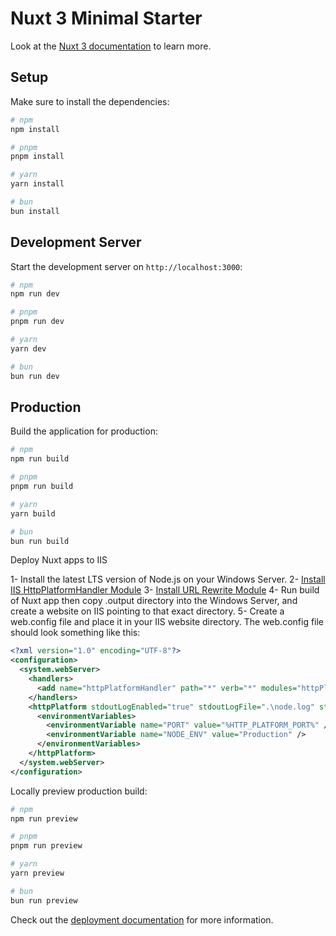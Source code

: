 # Nuxt 3 Minimal Starter

Look at the [Nuxt 3 documentation](https://nuxt.com/docs/getting-started/introduction) to learn more.

## Setup

Make sure to install the dependencies:

```bash
# npm
npm install

# pnpm
pnpm install

# yarn
yarn install

# bun
bun install
```

## Development Server

Start the development server on `http://localhost:3000`:

```bash
# npm
npm run dev

# pnpm
pnpm run dev

# yarn
yarn dev

# bun
bun run dev
```

## Production

Build the application for production:

```bash
# npm
npm run build

# pnpm
pnpm run build

# yarn
yarn build

# bun
bun run build
```

Deploy Nuxt apps to IIS

1- Install the latest LTS version of Node.js on your Windows Server.
2- [Install IIS HttpPlatformHandler Module](https://www.iis.net/downloads/microsoft/httpplatformhandler)
3- [Install URL Rewrite Module](https://www.iis.net/downloads/microsoft/url-rewrite)
4- Run build of Nuxt app then copy .output directory into the Windows Server, and create a website on IIS pointing to that exact directory.
5- Create a web.config file and place it in your IIS website directory. The web.config file should look something like this:

```xml
<?xml version="1.0" encoding="UTF-8"?>
<configuration>
  <system.webServer>
    <handlers>
      <add name="httpPlatformHandler" path="*" verb="*" modules="httpPlatformHandler" resourceType="Unspecified" requireAccess="Script" />
    </handlers>
    <httpPlatform stdoutLogEnabled="true" stdoutLogFile=".\node.log" startupTimeLimit="20" processPath="node.exe" arguments=".\server\index.mjs">
      <environmentVariables>
        <environmentVariable name="PORT" value="%HTTP_PLATFORM_PORT%" />
        <environmentVariable name="NODE_ENV" value="Production" />
      </environmentVariables>
    </httpPlatform>
  </system.webServer>
</configuration>
```

Locally preview production build:

```bash
# npm
npm run preview

# pnpm
pnpm run preview

# yarn
yarn preview

# bun
bun run preview
```

Check out the [deployment documentation](https://nuxt.com/docs/getting-started/deployment) for more information.
